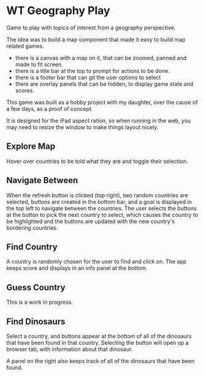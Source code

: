 # WT Geography Play

Game to play with topics of interest from a geography perspective.

The idea was to build a map component that made it easy to build map related games.
- there is a canvas with a map on it, that can be zoomed, panned and made to fit screen.
- there is a title bar at the top to prompt for actions to be done.
- there is a footer bar that can git the user options to select
- there are overlay panels that can be hidden, to display game state and scores.

This game was built as a hobby project with my daughter, over the cause of a few days, as a
proof of concept.

It is designed for the iPad aspect ration, so when running in the web, you may need to resize 
the window to make things layout nicely.

## Explore Map

Hover over countries to be told what they are and toggle their selection.

## Navigate Between

When the refresh button is clicked (top right), two random countries are selected, buttons are
created in the bottom bar, and a goal is displayed in the top left to navigate between the countries.
The user selects the buttons at the button to pick the next country to select, which causes the country 
to be highlighted and the buttons are updated with the new country's bordering countries.

## Find Country

A country is randomly chosen for the user to find and click on. The app keeps score and displays 
in an info panel at the bottom.

## Guess Country

This is a work in progress.

## Find Dinosaurs

Select a country, and buttons appear at the bottom of all of the dinosaurs that have been 
found in that country. Selecting the button will open up a browser tab, with information
about that dinosaur. 

A panel on the right also keeps track of all of the dinosaurs that have been found.